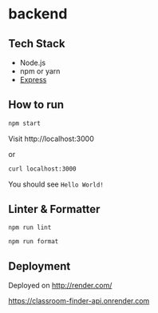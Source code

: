 # backend

## Tech Stack

* Node.js
* npm or yarn
* [Express](https://expressjs.com/)

## How to run

```sh
npm start
```

Visit http://localhost:3000

or

```sh
curl localhost:3000
```

You should see `Hello World!`

## Linter & Formatter

```
npm run lint
```

```
npm run format
```

## Deployment

Deployed on http://render.com/

https://classroom-finder-api.onrender.com


